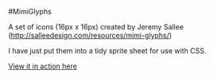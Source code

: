 #MimiGlyphs

A set of icons (16px x 16px) created by Jeremy Sallee (http://salleedesign.com/resources/mimi-glyphs/)

I have just put them into a tidy sprite sheet for use with CSS.

[View it in action here](http://martinblackburn.github.com/mimiglyphs/)